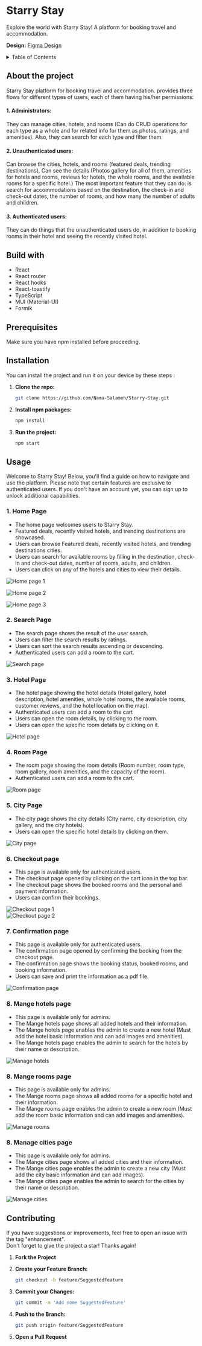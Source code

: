# Starry Stay

Explore the world with Starry Stay! A platform for booking travel and accommodation.

**Design:** [Figma Design](https://www.figma.com/proto/L7CXtGogw7r7TSYQa1wjCf/Starry-Stay--Travel-and-accomodation-booking?type=design&node-id=50-1561&t=a9EV51jtzCO6IUBw-1&scaling=scale-down&page-id=0%3A1&starting-point-node-id=50%3A1561&show-proto-sidebar=1)  

<details>
  <summary>Table of Contents</summary>
  <ol>
    <li><a href="#about-the-project">About The Project</a></li>
    <li><a href="#built-with">Built With</a></li>
    <li><a href="#prerequisites">Prerequisites</a></li>
    <li><a href="#installation">Installation</a></li>
    <li><a href="#usage">Usage</a></li>
    <li><a href="#contributing">Contributing</a></li>
  </ol>
</details>

## About the project

Starry Stay platform for booking travel and accommodation. provides three flows for different types of users, each of them having his/her permissions:

#### 1. Administrators:

They can manage cities, hotels, and rooms (Can do CRUD operations for each type as a whole and for related info for them as photos, ratings, and amenities). Also, they can search for each type and filter them.

#### 2. Unauthenticated users:

Can browse the cities, hotels, and rooms (featured deals, trending destinations), Can see the details (Photos gallery for all of them, amenities for hotels and rooms, reviews for hotels, the whole rooms, and the available rooms for a specific hotel.) The most important feature that they can do: is search for accommodations based on the destination, the check-in and check-out dates, the number of rooms, and how many the number of adults and children.

#### 3. Authenticated users:

They can do things that the unauthenticated users do, in addition to booking rooms in their hotel and seeing the recently visited hotel.

## Build with

- React
- React router
- React hooks
- React-toastify
- TypeScript
- MUI (Material-UI)
- Formik

## Prerequisites

Make sure you have npm installed before proceeding.

## Installation

You can install the project and run it on your device by these steps :

1. **Clone the repo:**

   ```sh
   git clone https://github.com/Nama-Salameh/Starry-Stay.git
   ```

2. **Install npm packages:**

   ```sh
   npm install
   ```

3. **Run the project:**

   ```sh
   npm start
   ```


## Usage

Welcome to Starry Stay! Below, you'll find a guide on how to navigate and use the platform. Please note that certain features are exclusive to authenticated users. If you don't have an account yet, you can sign up to unlock additional capabilities.

### 1. Home Page

- The home page welcomes users to Starry Stay.
- Featured deals, recently visited hotels, and trending destinations are showcased.
- Users can browse Featured deals, recently visited hotels, and trending destinations cities.
- Users can search for available rooms by filling in the destination, check-in and check-out dates, number of rooms, adults, and children.
- Users can click on any of the hotels and cities to view their details.  

![Home page 1](https://github.com/Nama-Salameh/Starry-Stay/assets/92352860/59e4626d-8d24-46d6-934e-c463594702be)  

![Home page 2](https://github.com/Nama-Salameh/Starry-Stay/assets/92352860/6e9a8c7e-5181-4da3-8ff8-1bfc6bb483c2)  

![Home page 3](https://github.com/Nama-Salameh/Starry-Stay/assets/92352860/56cbdb29-ad90-4c8b-b0d7-228999eb906b)  


### 2. Search Page

- The search page shows the result of the user search.
- Users can filter the search results by ratings.
- Users can sort the search results ascending or descending.
- Authenticated users can add a room to the cart.  
    
![Search page](https://github.com/Nama-Salameh/Starry-Stay/assets/92352860/db9356c1-ad87-4c9d-aefc-5786d337e2e1)


### 3. Hotel Page

- The hotel page showing the hotel details (Hotel gallery, hotel description, hotel amenities, whole hotel rooms, the available rooms, customer reviews, and the hotel location on the map).
- Authenticated users can add a room to the cart
- Users can open the room details, by clicking to the room.
- Users can open the specific room details by clicking on it.  

![Hotel page](https://github.com/Nama-Salameh/Starry-Stay/assets/92352860/99c1cfd5-e98c-492d-be6f-e0024b9d5f84)


### 4. Room Page

- The room page showing the room details (Room number, room type, room gallery, room amenities, and the capacity of the room).
- Authenticated users can add a room to the cart.  

![Room page](https://github.com/Nama-Salameh/Starry-Stay/assets/92352860/deb240ba-5c6b-4329-9f29-b2329827a324)


### 5. City Page

- The city page shows the city details (City name, city description, city gallery, and the city hotels).
- Users can open the specific hotel details by clicking on them.  

![City page](https://github.com/Nama-Salameh/Starry-Stay/assets/92352860/26e42841-3c33-491a-8a6c-a443d7fa5e89)


### 6. Checkout page

- This page is available only for authenticated users.
- The checkout page opened by clicking on the cart icon in the top bar.
- The checkout page shows the booked rooms and the personal and payment information.
- Users can confirm their bookings.  

![Checkout page 1](https://github.com/Nama-Salameh/Starry-Stay/assets/92352860/50387bcb-31f3-498c-9efc-927da032344a)  
![Checkout page 2](https://github.com/Nama-Salameh/Starry-Stay/assets/92352860/5ff240c5-0c15-41ea-9402-41e5d854145d)


### 7. Confirmation page

- This page is available only for authenticated users.
- The confirmation page opened by confirming the booking from the checkout page.
- The confirmation page shows the booking status, booked rooms, and booking information.
- Users can save and print the information as a pdf file. 

![Confirmation page](https://github.com/Nama-Salameh/Starry-Stay/assets/92352860/0a486fdb-37a9-4ba6-9447-6fbe449719da)


### 8. Mange hotels page

- This page is available only for admins.
- The Mange hotels page shows all added hotels and their information.
- The Mange hotels page enables the admin to create a new hotel (Must add the hotel basic information and can add images and amenities).
- The Mange hotels page enables the admin to search for the hotels by their name or description.
  
![Manage hotels](https://github.com/Nama-Salameh/Starry-Stay/assets/92352860/02f0709a-7512-4ed9-b510-df87f3eb3c38)  

### 8. Mange rooms page

- This page is available only for admins.
- The Mange rooms page shows all added rooms for a specific hotel and their information.
- The Mange rooms page enables the admin to create a new room (Must add the room basic information and can add images and amenities).  

![Manage rooms](https://github.com/Nama-Salameh/Starry-Stay/assets/92352860/26f57413-6c3b-4ff7-8fea-ca3abf316a37)  


### 8. Manage cities page

- This page is available only for admins.
- The Mange cities page shows all added cities and their information.
- The Mange cities page enables the admin to create a new city (Must add the city basic information and can add images).
- The Mange cities page enables the admin to search for the cities by their name or description.  

![Manage cities](https://github.com/Nama-Salameh/Starry-Stay/assets/92352860/0a764bd0-4d5b-460c-9187-60ca15b535c9)  


## Contributing

If you have suggestions or improvements, feel free to open an issue with the tag "enhancement".  
Don't forget to give the project a star! Thanks again!

1. **Fork the Project**
2. **Create your Feature Branch:**

   ```sh
   git checkout -b feature/SuggestedFeature
   ```

3. **Commit your Changes:**

   ```sh
   git commit -m 'Add some SuggestedFeature'
   ```

4. **Push to the Branch:**

   ```sh
   git push origin feature/SuggestedFeature
   ```

5. **Open a Pull Request**
